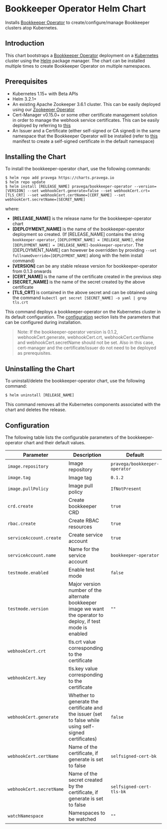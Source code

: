 # Bookkeeper Operator Helm Chart

Installs [Bookkeeper Operator](https://github.com/pravega/bookkeeper-operator) to create/configure/manage Bookkeeper clusters atop Kubernetes.

## Introduction

This chart bootstraps a [Bookkeeper Operator](https://github.com/pravega/bookkeeper-operator) deployment on a [Kubernetes](http://kubernetes.io) cluster using the [Helm](https://helm.sh) package manager. The chart can be installed multiple times to create Bookkeeper Operator on multiple namespaces.

## Prerequisites
  - Kubernetes 1.15+ with Beta APIs
  - Helm 3.2.1+
  - An existing Apache Zookeeper 3.6.1 cluster. This can be easily deployed using our [Zookeeper Operator](https://github.com/pravega/zookeeper-operator)
  - Cert-Manager v0.15.0+ or some other certificate management solution in order to manage the webhook service certificates. This can be easily deployed by referring to [this](https://cert-manager.io/docs/installation/kubernetes/)
  - An Issuer and a Certificate (either self-signed or CA signed) in the same namespace that the Bookkeeper Operator will be installed (refer to [this](https://github.com/pravega/bookkeeper-operator/blob/master/deploy/certificate.yaml) manifest to create a self-signed certificate in the default namespace)

## Installing the Chart

To install the bookkeeper-operator chart, use the following commands:

```
$ helm repo add pravega https://charts.pravega.io
$ helm repo update
$ helm install [RELEASE_NAME] pravega/bookkeeper-operator --version=[VERSION] --set webhookCert.generate=false --set webhookCert.crt=[TLS_CRT] --set webhookCert.certName=[CERT_NAME] --set webhookCert.secretName=[SECRET_NAME]
```
where:
- **[RELEASE_NAME]** is the release name for the bookkeeper-operator chart
- **[DEPLOYMENT_NAME]** is the name of the bookkeeper-operator deployment so created. (If [RELEASE_NAME] contains the string `bookkeeper-operator`, `[DEPLOYMENT_NAME] = [RELEASE_NAME]`, else `[DEPLOYMENT_NAME] = [RELEASE_NAME]-bookkeeper-operator`. The [DEPLOYMENT_NAME] can however be overridden by providing `--set fullnameOverride=[DEPLOYMENT_NAME]` along with the helm install command)
- **[VERSION]** can be any stable release version for bookkeeper-operator from 0.1.3 onwards
- **[CERT_NAME]** is the name of the certificate created in the previous step
- **[SECRET_NAME]** is the name of the secret created by the above certificate
- **[TLS_CRT]** is contained in the above secret and can be obtained using the command `kubectl get secret [SECRET_NAME] -o yaml | grep tls.crt`

This command deploys a bookkeeper-operator on the Kubernetes cluster in its default configuration. The [configuration](#configuration) section lists the parameters that can be configured during installation.

>Note: If the bookkeeper-operator version is 0.1.2, webhookCert.generate, webhookCert.crt, webhookCert.certName and webhookCert.secretName should not be set. Also in this case, cert-manager and the certificate/issuer do not need to be deployed as prerequisites.

## Uninstalling the Chart

To uninstall/delete the bookkeeper-operator chart, use the following command:

```
$ helm uninstall [RELEASE_NAME]
```

This command removes all the Kubernetes components associated with the chart and deletes the release.

## Configuration

The following table lists the configurable parameters of the bookkeeper-operator chart and their default values.

| Parameter | Description | Default |
| ----- | ----------- | ------ |
| `image.repository` | Image repository | `pravega/bookkeeper-operator` |
| `image.tag` | Image tag | `0.1.2` |
| `image.pullPolicy` | Image pull policy | `IfNotPresent` |
| `crd.create` | Create bookkeeper CRD | `true` |
| `rbac.create` | Create RBAC resources | `true` |
| `serviceAccount.create` | Create service account | `true` |
| `serviceAccount.name` | Name for the service account | `bookkeeper-operator` |
| `testmode.enabled` | Enable test mode | `false` |
| `testmode.version` | Major version number of the alternate bookkeeper image we want the operator to deploy, if test mode is enabled | `""` |
| `webhookCert.crt` | tls.crt value corresponding to the certificate | |
| `webhookCert.key` | tls.key value corresponding to the certificate | |
| `webhookCert.generate` | Whether to generate the certificate and the issuer (set to false while using self-signed certificates) | `false` |
| `webhookCert.certName` | Name of the certificate, if generate is set to false | `selfsigned-cert-bk` |
| `webhookCert.secretName` | Name of the secret created by the certificate, if generate is set to false | `selfsigned-cert-tls-bk` |
| `watchNamespace` | Namespaces to be watched  | `""` |

